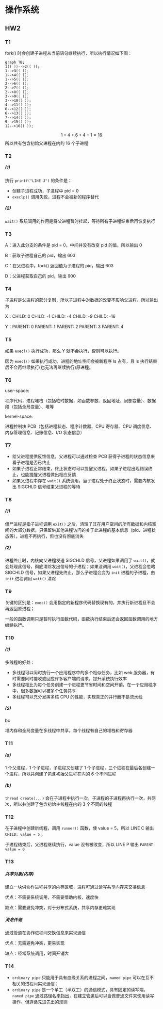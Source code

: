 # 操作系统

## HW2

### T1

fork() 时会创建子进程从当前语句继续执行，所以执行情况如下图：

```mermaid
graph TB;
1(( ))-->2(( ));
1-->3(( ));
1-->4(( ));
1-->5(( ));
2-->6(( ));
2-->7(( ));
2-->8(( ));
3-->9(( ));
3-->10(( ));
4-->11(( ));
6-->12(( ));
6-->13(( ));
7-->14(( ));
9-->15(( ));
12-->16(( ));
```


$$
1+4+6+4+1=16
$$
所以共有包含初始父进程在内的 16 个子进程

### T2

##### (1)

执行 `printf("LINE J")` 的条件是：

- 创建子进程成功，子进程中 pid = 0
- `execlp()` 调用失败，进程不会被新的程序替代

##### (2)

`wait()` 系统调用的作用是将父进程暂时挂起，等待所有子进程结束后再恢复执行

### T3

A：进入此分支的条件是 pid = 0，中间并没有改变 pid 的值，所以输出 0

B：获取子进程自己的 pid，输出 603

C：在父进程中，fork() 返回值为子进程的 pid，输出 603

D：父进程获取自己的 pid，输出 600

### T4

子进程是父进程的部分复制，所以子进程中对数据的改变不影响父进程，所以输出为

X：CHILD: 0  CHILD: -1 CHILD: -4 CHILD: -9 CHILD: -16

Y：PARENT: 0 PARENT: 1 PARENT: 2 PARENT: 3 PARENT: 4

### T5

如果 `execl()` 执行成功，那么 Y 就不会执行，否则可以执行。

因为 `execl()` 如果执行成功，进程的地址空间会被新程序 ls 占有，且 ls 执行结束后不会再继续执行(也无法再继续执行)原进程。

### T6

user-space:

程序代码，进程堆栈（包括临时数据，如函数参数、返回地址、局部变量）、数据段（包括全局变量）、堆等

kernel-space:

进程控制块 PCB（包括进程状态、程序计数器、CPU 寄存器、CPU 调度信息、内存管理信息、记账信息、I/O 状态信息）

### T7

- 给父进程提供反馈信息，父进程可以通过检查 PCB 获得子进程的状态信息来看子进程是否已终止
- 如果子进程正常结束，终止状态时可以提醒父进程，如果子进程出现错误终止，也能提醒父进程做出相应反馈
- 如果父进程中存在 `wait()` 系统调用，当子进程处于终止状态时，需要内核发出 SIGCHLD 信号结束父进程的等待

### T8

##### (1)

僵尸进程是指子进程调用 `exit()` 之后，清理了其在用户空间的所有数据和内核空间的大部分数据，只保留供其他进程访问的关于此进程的基本信息（pid、进程状态等），进程不再执行，但也没有彻底消失

##### (2)

进程终止时，内核向父进程发送 SIGCHLD 信号，父进程如果调用了 `wait()`，就会处理此信号，彻底清除发出信号的子进程；如果没调用 `wait()`，父进程会忽略 SIGCHLD 信号，如果父进程先终止，那么子进程会变为 `init` 进程的子进程，由 `init` 进程调用 `wait()` 清除

### T9

关键的区别是：`exec()` 会用指定的新程序代码替换现有的，并执行新进程且不会再返回原进程；

一般的函数调用只是暂时执行函数代码，函数执行结束后还会返回函数调用的地方继续执行。

### T10

##### (1)

多线程的好处：

- 多线程可以同时执行一个应用程序中的多个相似任务，比如 web 服务器，有时需要同时接收或回应许多客户端的请求，提升系统执行效率
- 多线程相比为每个任务创建一个进程更节省时间和空间开销，在一个应用程序中，很多数据可以被多个任务共享
- 多线程可以充分发挥多核 CPU 的性能，实现真正的并行而不是流水线

##### (2)

bc

堆内存和全局变量在多线程中共享，每个线程有自己的堆栈和寄存器

### T11

##### (a)

1 个父进程，1 个子进程，子进程又创建了 1 个子进程，三个进程在最后各创建一个进程，所以共创建了包含初始父进程在内的 6 个不同进程

##### (b)

`thread create(...)` 会在子进程中执行一次，子进程的子进程再执行一次，共两次，所以共创建了包含初始主线程在内的 3 个不同的线程

### T12

在子进程中创建新线程，调用 `runner()` 函数，使 value = 5，所以 LINE C 输出 `CHILD: value = 5`；

子进程结束后，父进程继续执行，value 没有被改变，所以 LINE P 输出 `PARENT: value = 0`

### T13

##### 共享对象(内存)

建立一块供协作进程共享的内存区域，进程可通过读写共享内存来交换信息

优点：不需要系统调用，不需要借助内核，速度快

缺点：需要避免冲突，对于分布式系统，共享内存更难实现

##### 消息传递

通过管道在协作进程间交换信息来实现通信

优点：无需避免冲突，更易实现

缺点：经常系统调用，时间开销大

### T14

- `ordinary pipe` 只能用于具有血缘关系的进程之间，`named pipe` 可以在互不相关的进程间实现通信；
- `ordinary pipe` 是一个单工（半双工）的通信模式，具有固定的读写端，`named pipe` 通过路径名来指出，在建立管道后可以当做普通文件来使用读写操作，但遵循先进先出的规则

